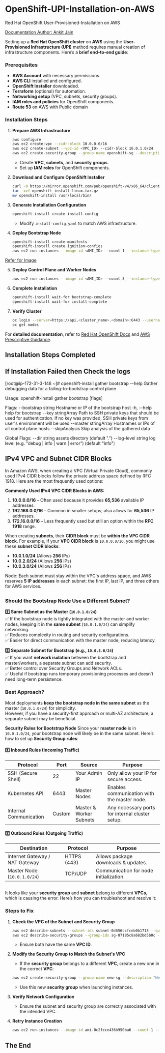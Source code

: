 # OpenShift-UPI-Installation-on-AWS
Red Hat OpenShift User-Provisioned-Installation on AWS

[Documentation Author: Ankit Jain](https://www.linkedin.com/in/ankitkkjain/)

Setting up a **Red Hat OpenShift cluster** on **AWS** using the **User-Provisioned Infrastructure (UPI)** method requires manual creation of infrastructure components. Here’s a **brief end-to-end guide**:

### **Prerequisites**
- **AWS Account** with necessary permissions.
- **AWS CLI** installed and configured.
- **OpenShift Installer** downloaded.
- **Terraform** (optional) for automation.
- **Networking setup** (VPC, subnets, security groups).
- **IAM roles and policies** for OpenShift components.
- **Route 53** on AWS with Public domain

### **Installation Steps**
1. **Prepare AWS Infrastructure**
   ```sh
   aws configure
   aws ec2 create-vpc --cidr-block 10.0.0.0/16
   aws ec2 create-subnet --vpc-id <VPC_ID> --cidr-block 10.0.1.0/24
   aws ec2 create-security-group --group-name openshift-sg --description "OpenShift Security Group"
   ```
   - Create **VPC**, **subnets**, and **security groups**.
   - Set up **IAM roles** for OpenShift components.

2. **Download and Configure OpenShift Installer**
   ```sh
   curl -O https://mirror.openshift.com/pub/openshift-v4/x86_64/clients/ocp/latest/openshift-install-linux.tar.gz
   tar -xvf openshift-install-linux.tar.gz
   mv openshift-install /usr/local/bin/
   ```

3. **Generate Installation Configuration**
   ```sh
   openshift-install create install-config
   ```
   - Modify `install-config.yaml` to match AWS infrastructure.

4. **Deploy Bootstrap Node**
   ```sh
   openshift-install create manifests
   openshift-install create ignition-configs
   aws ec2 run-instances --image-id <AMI_ID> --count 1 --instance-type m5.large --key-name <KEY_NAME> --security-group-ids <SG_ID> --subnet-id <SUBNET_ID>
   ```
[Refer for Image](https://docs.redhat.com/en/documentation/openshift_container_platform/4.16/html/installing_on_aws/user-provisioned-infrastructure#installation-aws-ami-stream-metadata_installing-aws-user-infra)

5. **Deploy Control Plane and Worker Nodes**
   ```sh
   aws ec2 run-instances --image-id <AMI_ID> --count 3 --instance-type m5.large --key-name <KEY_NAME> --security-group-ids <SG_ID> --subnet-id <SUBNET_ID>
   ```

6. **Complete Installation**
   ```sh
   openshift-install wait-for bootstrap-complete
   openshift-install wait-for install-complete
   ```

7. **Verify Cluster**
   ```sh
   oc login --server=https://api.<cluster_name>.<domain>:6443 --username=kubeadmin --password=<password>
   oc get nodes
   ```

For **detailed documentation**, refer to [Red Hat OpenShift Docs](https://docs.redhat.com/en/documentation/openshift_container_platform/4.15/html/installing_on_aws/installing-aws-user-infra) and [AWS Prescriptive Guidance](https://docs.aws.amazon.com/prescriptive-guidance/latest/red-hat-openshift-on-aws-implementation/installation-options.html).

## **Installation Steps Completed**

##
##

## **If Installation Failed then  Check the logs**

[root@ip-172-31-3-148 ~]# openshift-install gather bootstrap --help
Gather debugging data for a failing-to-bootstrap control plane

Usage:
  openshift-install gather bootstrap [flags]

Flags:
      --bootstrap string     Hostname or IP of the bootstrap host
  -h, --help                 help for bootstrap
      --key stringArray      Path to SSH private keys that should be used for authentication. If no key was provided, SSH private keys from user's environment will be used
      --master stringArray   Hostnames or IPs of all control plane hosts
      --skipAnalysis         Skip analysis of the gathered data

Global Flags:
      --dir string         assets directory (default ".")
      --log-level string   log level (e.g. "debug | info | warn | error") (default "info")

##

## **IPv4 VPC and Subnet CIDR Blocks**
In Amazon AWS, when creating a VPC (Virtual Private Cloud), commonly used IPv4 CIDR blocks follow the private address space defined by RFC 1918. Here are the most frequently used options:

**Commonly Used IPv4 VPC CIDR Blocks in AWS:**
1. **10.0.0.0/16** – Often used because it provides **65,536** available IP addresses.
2. **192.168.0.0/16** – Common in smaller setups; also allows for **65,536** IP addresses.
3. **172.16.0.0/16** – Less frequently used but still an option within the **RFC 1918** range.

When creating **subnets**, their **CIDR block** must be **within the VPC CIDR block**. For example, if your **VPC CIDR block** is `10.0.0.0/16`, you might use these **subnet CIDR blocks**:
- **10.0.1.0/24** (Allows **256** IPs)
- **10.0.2.0/24** (Allows **256** IPs)
- **10.0.3.0/24** (Allows **256** IPs)

Node: Each subnet must stay within the VPC's address space, and AWS reserves **5 IP addresses** in each subnet: the first IP, last IP, and three others for AWS services.
##
##

### **Should the Bootstrap Node Use a Different Subnet?**
**1️⃣ Same Subnet as the Master (`10.0.1.0/24`)**  
✅ If the bootstrap node is tightly integrated with the master and worker nodes, keeping it in the **same subnet** (`10.0.1.0/24`) can simplify networking.  
✅ Reduces complexity in routing and security configurations.  
✅ Easier for direct communication with the master node, reducing latency.  

**2️⃣ Separate Subnet for Bootstrap (e.g., `10.0.5.0/24`)**  
✅ If you want **network isolation** between the bootstrap and master/workers, a separate subnet can add security.  
✅ Better control over Security Groups and Network ACLs.  
✅ Useful if bootstrap runs temporary provisioning processes and doesn’t need long-term persistence.  

### **Best Approach?**
Most deployments **keep the bootstrap node in the same subnet** as the master (`10.0.1.0/24`) for simplicity.  
However, if you have a security-first approach or multi-AZ architecture, a separate subnet may be beneficial.  

**Security Rules for Bootstrap Node**
Since your **master node** is in `10.0.1.0/24`, your bootstrap node will likely be in the same subnet. Here’s how to set up **Security Group rules**:

#### **1️⃣ Inbound Rules (Incoming Traffic)**
| Protocol | Port | Source | Purpose |
|----------|------|--------|---------|
| SSH (Secure Shell) | 22 | Your Admin IP | Only allow your IP for secure access. |
| Kubernetes API | 6443 | Master Nodes | Enables communication with the master node. |
| Internal Communication | Custom | Master & Worker Subnets | Any necessary ports for internal cluster setup. |

#### **2️⃣ Outbound Rules (Outgoing Traffic)**
| Destination | Protocol | Purpose |
|-------------|----------|---------|
| Internet Gateway / NAT Gateway | HTTPS (443) | Allows package downloads & updates. |
| Master Node (`10.0.1.0/24`) | TCP/UDP | Communication for node initialization. |
##
##

It looks like your **security group** and **subnet** belong to different **VPCs**, which is causing the error. Here’s how you can troubleshoot and resolve it:

### **Steps to Fix**
1. **Check the VPC of the Subnet and Security Group**
   ```sh
   aws ec2 describe-subnets --subnet-ids subnet-0d656ccfceb0b1715 --query 'Subnets[*].VpcId' --output text
   aws ec2 describe-security-groups --group-ids sg-07185c8a682bd5b0c --query 'SecurityGroups[*].VpcId' --output text
   ```
   - Ensure both have the same **VPC ID**.

2. **Modify the Security Group to Match the Subnet's VPC**
   - If the **security group** belongs to a different **VPC**, create a new one in the correct **VPC**:
   ```sh
   aws ec2 create-security-group --group-name new-sg --description "New OpenShift SG" --vpc-id <CORRECT_VPC_ID>
   ```
   - Use this new **security group** when launching instances.

3. **Verify Network Configuration**
   - Ensure the subnet and security group are correctly associated with the intended VPC.

4. **Retry Instance Creation**
   ```sh
   aws ec2 run-instances --image-id ami-0c2fcce436b950ba6 --count 1 --instance-type m5.large --key-name k8snodes --security-group-ids <NEW_SG_ID> --subnet-id subnet-0d656ccfceb0b1715
   ```

## **The End**



